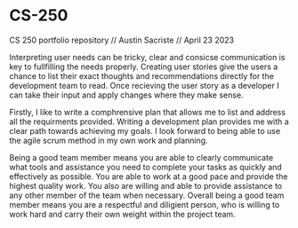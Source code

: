 # CS-250
CS 250 portfolio repository // Austin Sacriste // April 23 2023

Interpreting user needs can be tricky, clear and consicse communication is key to fullfilling the needs properly. Creating user stories give the users a chance to list their exact thoughts and recommendations directly for the development team to read. Once recieving the user story as a developer I can take their input and apply changes where they make sense. 

Firstly, I like to write a comphrensive plan that allows me to list and address all the requirments provided. Writing a development plan provides me with a clear path towards achieving my goals. I look forward to being able to use the agile scrum method in my own work and planning. 

Being a good team member means you are able to clearly communicate what tools and assistance you need to complete your tasks as quickly and effectively as possible. You are able to work at a good pace and provide the highest quality work. You also are willing and able to provide assistance to any other member of the team when necessary. Overall being a good team member means you are a respectful and diligient person, who is willing to work hard and carry their own weight within the project team. 
